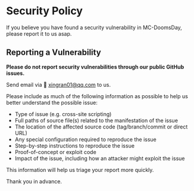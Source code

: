# Security Policy

If you believe you have found a security vulnerability in MC-DoomsDay, please report it to us asap.

## Reporting a Vulnerability

**Please do not report security vulnerabilities through our public GitHub issues.**

Send email via :email: xingran01@qq.com to us.  

Please include as much of the following information as possible to help us better understand the possible issue:

- Type of issue (e.g. cross-site scripting)
- Full paths of source file(s) related to the manifestation of the issue
- The location of the affected source code (tag/branch/commit or direct URL)
- Any special configuration required to reproduce the issue
- Step-by-step instructions to reproduce the issue
- Proof-of-concept or exploit code
- Impact of the issue, including how an attacker might exploit the issue

This information will help us triage your report more quickly.

Thank you in advance.
